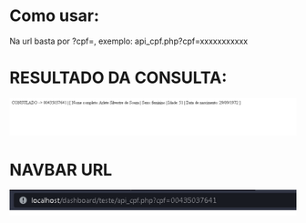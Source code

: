 # Como usar:
Na url basta por ?cpf=, exemplo: api_cpf.php?cpf=xxxxxxxxxxx

# RESULTADO DA CONSULTA:
![alt text](https://raw.githubusercontent.com/Xmroot/API_CONSULTARCPF/main/Resultado.png)

# NAVBAR URL
![alt text](https://raw.githubusercontent.com/Xmroot/API_CONSULTARCPF/main/Pesquisa.png)
